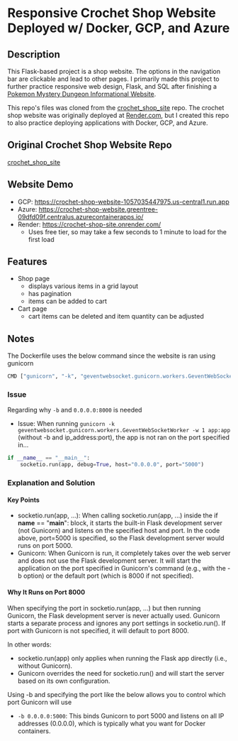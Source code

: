 # Responsive Crochet Shop Website Deployed w/ Docker, GCP, and Azure

## Description
This Flask-based project is a shop website. The options in the navigation bar are clickable and lead to other pages. I primarily made this project to further practice responsive web design, Flask, and SQL after finishing a [Pokemon Mystery Dungeon Informational Website](https://github.com/dnce17/pkmn_md_site).

This repo's files was cloned from the [crochet_shop_site](https://github.com/dnce17/crochet_shop_site) repo. The crochet shop website was originally deployed at [Render.com](Render.com), but I created this repo to also practice deploying applications with Docker, GCP, and Azure. 

## Original Crochet Shop Website Repo
[crochet_shop_site](https://github.com/dnce17/crochet_shop_site)

## Website Demo
* GCP: https://crochet-shop-website-1057035447975.us-central1.run.app
* Azure: https://crochet-shop-website.greentree-09dfd09f.centralus.azurecontainerapps.io/
* Render: https://crochet-shop-site.onrender.com/
    * Uses free tier, so may take a few seconds to 1 minute to load for the first load

## Features
* Shop page 
    * displays various items in a grid layout
    * has pagination
    * items can be added to cart
* Cart page
    * cart items can be deleted and item quantity can be adjusted

## Notes
The Dockerfile uses the below command since the website is ran using gunicorn
```python
CMD ["gunicorn", "-k", "geventwebsocket.gunicorn.workers.GeventWebSocketWorker", "-w", "1", "-b", "0.0.0.0:8000", "app:app"]
```
### Issue
Regarding why `-b` and `0.0.0.0:8000` is needed
* Issue: When running `gunicorn -k geventwebsocket.gunicorn.workers.GeventWebSocketWorker -w 1 app:app` (without -b and ip_address:port), the app is not ran on the port specified in...
```python
if __name__ == "__main__":
    socketio.run(app, debug=True, host="0.0.0.0", port="5000")
```
### Explanation and Solution
#### Key Points
* socketio.run(app, ...): When calling socketio.run(app, ...) inside the if __name__ == "__main__": block, it starts the built-in Flask development server (not Gunicorn) and listens on the specified host and port. In the code above, port=5000 is specified, so the Flask development server would runs on port 5000.
* Gunicorn: When Gunicorn is run, it completely takes over the web server and does not use the Flask development server. It will start the application on the port specified in Gunicorn's command (e.g., with the -b option) or the default port (which is 8000 if not specified).

#### Why It Runs on Port 8000
When specifying the port in socketio.run(app, ...) but then running Gunicorn, the Flask development server is never actually used. Gunicorn starts a separate process and ignores any port settings in socketio.run(). If port with Gunicorn is not specified, it will default to port 8000.

In other words:

* socketio.run(app) only applies when running the Flask app directly (i.e., without Gunicorn).
* Gunicorn overrides the need for socketio.run() and will start the server based on its own configuration.

Using -b and specifying the port like the below allows you to control which port Gunicorn will use

* `-b 0.0.0.0:5000`: This binds Gunicorn to port 5000 and listens on all IP addresses (0.0.0.0), which is typically what you want for Docker containers.
